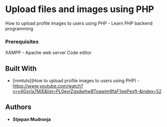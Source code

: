 # Upload files and images using PHP

How to upload profile images to users using PHP - Learn PHP backend programming

### Prerequisites

XAMPP - Apache web server
Code editor

## Built With

* [mmtuts](How to upload profile images to users using PHP) - https://www.youtube.com/watch?v=y4GxrIa7MiE&list=PL0eyrZgxdwhwBToawjm9faF1ixePexft-&index=52

## Authors

* **Stjepan Mudronja** 
